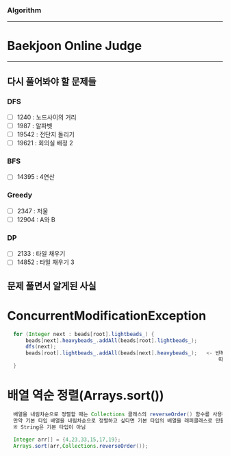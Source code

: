 ### Algorithm
<hr>

# Baekjoon Online Judge
<hr>

## 다시 풀어봐야 할 문제들

### DFS
- [ ] 1240 : 노드사이의 거리
- [ ] 1987 : 알파벳
- [ ] 19542 : 전단지 돌리기
- [ ] 19621 : 회의실 배정 2

### BFS
- [ ] 14395 : 4연산

### Greedy
- [ ] 2347 : 저울 
- [ ] 12904 : A와 B

### DP
- [ ] 2133 : 타일 채우기
- [ ] 14852 : 타일 채우기 3

## 문제 풀면서 알게된 사실
 # ConcurrentModificationException
 
```java
  for (Integer next : beads[root].lightbeads_) {
      beads[next].heavybeads_.addAll(beads[root].lightbeads_);
      dfs(next);
      beads[root].lightbeads_.addAll(beads[next].heavybeads_);   <- 반복문의 기준인 beads[root].lightbeads_의 원소가 바뀌게 된다.
                                                                     따라서, Enhanced for 문의 반복 횟수가 계속 바뀌게 되므로 ConcurrentModificationException이 발생한다.
  }                                                                     
```

 # 배열 역순 정렬(Arrays.sort())
 
 ```java
   배열을 내림차순으로 정렬할 때는 Collections 클래스의 reverseOrder() 함수를 사용하면 됨. 
   만약 기본 타입 배열을 내림차순으로 정렬하고 싶다면 기본 타입의 배열을 래퍼클래스로 만들어 Comparator를 두번째 인자에 넣어주어야 역순으로 정렬할 수 있음.
   ※ String은 기본 타입이 아님
   
   Integer arr[] = {4,23,33,15,17,19};
   Arrays.sort(arr,Collections.reverseOrder());
 ```

